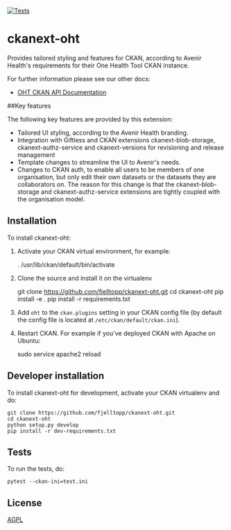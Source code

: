 [![Tests](https://github.com/fjelltopp/ckanext-oht/workflows/Tests/badge.svg?branch=main)](https://github.com/fjelltopp/ckanext-oht/actions)

# ckanext-oht

Provides tailored styling and features for CKAN, according to Avenir Health's requirements for their One Health Tool CKAN instance.

For further information please see our other docs:

- [OHT CKAN API Documentation](https://documenter.getpostman.com/view/15920939/UzBpK5q9)


##Key features

The following key features are provided by this extension:

- Tailored UI styling, according to the Avenir Health branding.
- Integration with Giftless and CKAN extensions ckanext-blob-storage, ckanext-authz-service and ckanext-versions for revisioning and release management
- Template changes to streamline the UI to Avenir's needs.
- Changes to CKAN auth, to enable all users to be members of one organisation, but only edit their own datasets or the datasets they are collaborators on. The reason for this change is that the ckanext-blob-storage and ckanext-authz-service extensions are tightly coupled with the organisation model.



## Installation

To install ckanext-oht:

1. Activate your CKAN virtual environment, for example:

     . /usr/lib/ckan/default/bin/activate

2. Clone the source and install it on the virtualenv

    git clone https://github.com/fjelltopp/ckanext-oht.git
    cd ckanext-oht
    pip install -e .
	pip install -r requirements.txt

3. Add `oht` to the `ckan.plugins` setting in your CKAN
   config file (by default the config file is located at
   `/etc/ckan/default/ckan.ini`).

4. Restart CKAN. For example if you've deployed CKAN with Apache on Ubuntu:

     sudo service apache2 reload


## Developer installation

To install ckanext-oht for development, activate your CKAN virtualenv and
do:

    git clone https://github.com/fjelltopp/ckanext-oht.git
    cd ckanext-oht
    python setup.py develop
    pip install -r dev-requirements.txt


## Tests

To run the tests, do:

    pytest --ckan-ini=test.ini


## License

[AGPL](https://www.gnu.org/licenses/agpl-3.0.en.html)
